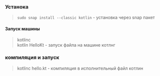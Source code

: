 ### Устанока 
>`sudo snap install --classic kotlin` - установка через snap пакет     

#### Запуск машины
> kotlinc   
> kotlin HelloKt - запуск файла на машине котлнг    

### компиляция  и запуск
>  kotlinc hello.kt - компиляция в исполнительный файл котлин    
>  
>    